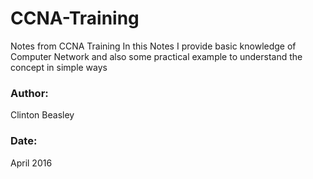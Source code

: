 # CCNA-Training
Notes from CCNA Training
In this Notes I provide basic knowledge of Computer Network and also some practical example to understand the concept in simple ways

### Author:
Clinton Beasley

### Date:
April 2016
